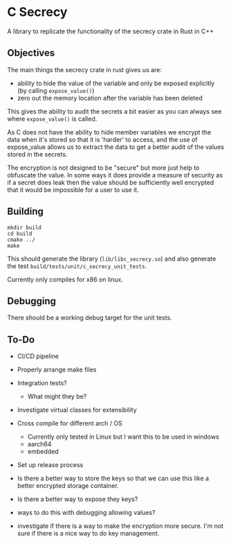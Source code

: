 # C Secrecy

A library to replicate the functionality of the secrecy crate in Rust in C++

## Objectives

The main things the secrecy crate in rust gives us are:
* ability to hide the value of the variable and only be exposed explicitly (by calling `expose_value()`)
* zero out the memory location after the variable has been deleted

This gives the ability to audit the secrets a bit easier as you can always see where `expose_value()` is called.

As C does not have the ability to hide member variables we encrypt the data when it's stored so that it is 'harder' to access, and the use of expose_value allows us to extract the data to get a better audit of the values stored in the secrets.

The encryption is not designed to be "secure" but more just help to obfuscate the value. In some ways it does provide a measure of security as if a secret does leak then the value should be sufficiently well encrypted that it would be impossible for a user to use it.

## Building

```
mkdir build
cd build
cmake ../
make
```

This should generate the library (`lib/libc_secrecy.so`) and also generate the test `build/tests/unit/c_secrecy_unit_tests`.

Currently only compiles for x86 on linux.

## Debugging

There should be a working debug target for the unit tests.

## To-Do

* CI/CD pipeline
* Properly arrange make files
* Integration tests?
  * What might they be?
* Investigate virtual classes for extensibility
* Cross compile for different arch / OS
  * Currently only tested in Linux but I want this to be used in windows
  * aarch64
  * embedded
* Set up release process

* Is there a better way to store the keys so that we can use this like a better encrypted storage container.
* Is there a better way to expose they keys?
* ways to do this with debugging allowing values?

* investigate if there is a way to make the encryption more secure. I'm not sure if there is a nice way to do key management.